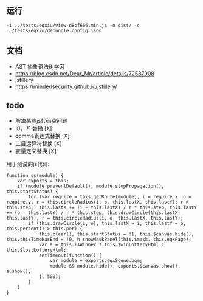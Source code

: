 ## 运行
```
-i ../tests/eqxiu/view-d8cf666.min.js -o dist/ -c ../tests/eqxiu/debundle.config.json
```

## 文档
- AST 抽象语法树学习
- https://blog.csdn.net/Dear_Mr/article/details/72587908
- jstillery
- https://mindedsecurity.github.io/jstillery/

## todo 
- 解决某些js代码空问题
- !0， !1 替换 [X]
- comma表达式替换 [X]
- 三目运算符替换 [X]
- 变量定义替换 [X]

用于测试的js代码:
```
function ss(module) {
    var exports = this;
    if (module.preventDefault(), module.stopPropagation(), this.startStatus) {
        for (var require = this.getRoute(module), i = require.x, o = require.y, r = this.circleRadius(i, o, this.lastX, this.lastY); r > this.step;) this.lastX += (i - this.lastX) / r * this.step, this.lastY += (o - this.lastY) / r * this.step, this.drawCircle(this.lastX, this.lastY), r = this.circleRadius(i, o, this.lastX, this.lastY);
        if (this.drawCircle(i, o), this.lastX = i, this.lastY = o, this.percent() > this.per) {
            this.clear(), this.startStatus = !1, this.$canvas.hide(), this.thisTimeHasEnd = !0, h.showMaskPanel(this.$mask, this.eqxPage);
            var a = this.isWinner ? this.$winLotteryHtml : this.$lostLotteryHtml;
            setTimeout(function() {
                var module = exports.eqxScene.bgm;
                module && module.hide(), exports.$canvas.show(), a.show();
            }, 500);
        }
    }
}
```
